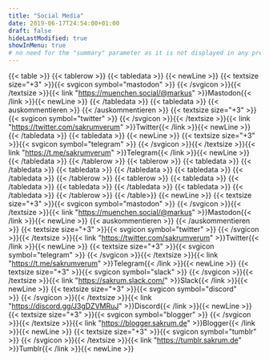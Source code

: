 ```yaml
---
title: "Social Media"
date: 2019-06-17T24:54:00+01:00
draft: false
hideLastModified: true
showInMenu: true
# no need for the "summary" parameter as it is not displayed in any previews
---
```

{{< table >}}
{{< tablerow >}}
{{< tabledata >}}
{{< newLine >}}
{{< textsize size="+3" >}}{{< svgicon symbol="mastodon" >}}&nbsp;{{< /svgicon >}}{{< /textsize >}}{{< link "https://muenchen.social/@markus" >}}Mastodon{{< /link >}}{{< newLine >}}
{{< /tabledata >}}
{{< tabledata >}}
{{< auskommentieren >}}
{{< /auskommentieren >}}
{{< textsize size="+3" >}}{{< svgicon symbol="twitter" >}}&nbsp;{{< /svgicon >}}{{< /textsize >}}{{< link "https://twitter.com/sakrumverum" >}}Twitter{{< /link >}}{{< newLine >}}
{{< /tabledata >}}
{{< tabledata >}}
{{< newLine >}}
{{< textsize size="+3" >}}{{< svgicon symbol="telegram" >}}&nbsp;{{< /svgicon >}}{{< /textsize >}}{{< link "https://t.me/sakrumverum" >}}Telegram{{< /link >}}{{< newLine >}}
{{< /tabledata >}}
{{< /tablerow >}}
{{< tablerow >}}
{{< tabledata >}}
{{< /tabledata >}}
{{< tabledata >}}
{{< /tabledata >}}
{{< tabledata >}}
{{< /tabledata >}}
{{< /tablerow >}}
{{< tablerow >}}
{{< tabledata >}}
{{< /tabledata >}}
{{< tabledata >}}
{{< /tabledata >}}
{{< tabledata >}}
{{< /tabledata >}}
{{< /tablerow >}}
{{< /table>}}
{{< newLine >}}
{{< textsize size="+3" >}}{{< svgicon symbol="mastodon" >}}&nbsp;{{< /svgicon >}}{{< /textsize >}}{{< link "https://muenchen.social/@markus" >}}Mastodon{{< /link >}}{{< newLine >}}
{{< auskommentieren >}}
{{< /auskommentieren >}}
{{< textsize size="+3" >}}{{< svgicon symbol="twitter" >}}&nbsp;{{< /svgicon >}}{{< /textsize >}}{{< link "https://twitter.com/sakrumverum" >}}Twitter{{< /link >}}{{< newLine >}}
{{< textsize size="+3" >}}{{< svgicon symbol="telegram" >}}&nbsp;{{< /svgicon >}}{{< /textsize >}}{{< link "https://t.me/sakrumverum" >}}Telegram{{< /link >}}{{< newLine >}}
{{< textsize size="+3" >}}{{< svgicon symbol="slack" >}}&nbsp;{{< /svgicon >}}{{< /textsize >}}{{< link "https://sakrum.slack.com/" >}}Slack{{< /link >}}{{< newLine >}}
{{< textsize size="+3" >}}{{< svgicon symbol="discord" >}}&nbsp;{{< /svgicon >}}{{< /textsize >}}{{< link "https://discord.gg/J3gDZVMRuJ" >}}Discord{{< /link >}}{{< newLine >}}
{{< textsize size="+3" >}}{{< svgicon symbol="blogger" >}}&nbsp;{{< /svgicon >}}{{< /textsize >}}{{< link "https://blogger.sakrum.de" >}}Blogger{{< /link >}}{{< newLine >}}
{{< textsize size="+3" >}}{{< svgicon symbol="tumblr" >}}&nbsp;{{< /svgicon >}}{{< /textsize >}}{{< link "https://tumblr.sakrum.de" >}}Tumblr{{< /link >}}{{< newLine >}}